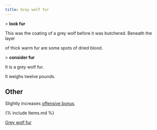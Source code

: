 ```yaml
---
title: Grey wolf fur
---
```


\> **look fur**

This was the coating of a grey wolf before it was butchered. Beneath the
layer

of thick warm fur are some spots of dried blood.

\> **consider fur**

It is a grey wolf fur.

It weighs twelve pounds.

## Other

Slightly increases [offensive bonus](offensive_bonus "wikilink").

{% include Items.md %}

[Grey wolf fur](Category:Cloaks "wikilink")